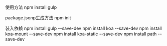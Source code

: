 使用方法
npm install
gulp

package.jsonp生成方法
npm init

装入依赖
npm install gulp --save-dev
npm install koa --save-dev
npm install koa-mount --save-dev
npm install koa-static --save-dev
npm install path --save-dev